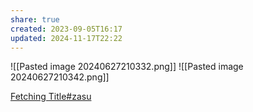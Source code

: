 ```yaml
---
share: true
created: 2023-09-05T16:17
updated: 2024-11-17T22:22
---
```

![[Pasted image 20240627210332.png]]
![[Pasted image 20240627210342.png]]

[Fetching Title#zasu](https://tuoitre.vn/bon-lua-dao-tao-ra-chi-cong-an-online-nhu-that-20230709114310079.htm)